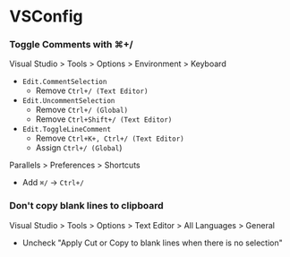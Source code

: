 # VSConfig

### Toggle Comments with ⌘+/
Visual Studio > Tools > Options > Environment > Keyboard
- `Edit.CommentSelection`
    - Remove `Ctrl+/ (Text Editor)`
- `Edit.UncommentSelection`
    - Remove `Ctrl+/ (Global)`
    - Remove `Ctrl+Shift+/ (Text Editor)`
- `Edit.ToggleLineComment`
    - Remove `Ctrl+K+, Ctrl+/ (Text Editor)`
    - Assign `Ctrl+/ (Global`)

Parallels > Preferences > Shortcuts
- Add `⌘/` -> `Ctrl+/`

### Don't copy blank lines to clipboard
Visual Studio > Tools > Options > Text Editor > All Languages > General
- Uncheck "Apply Cut or Copy to blank lines when there is no selection"
